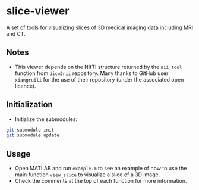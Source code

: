 # slice-viewer
A set of tools for visualizing slices of 3D medical imaging data including MRI and CT.

## Notes
* This viewer depends on the NIfTI structure returned by the `nii_tool` function from `dicm2nii` repository. Many thanks to GitHub user `xiangruili` for the use of their repository (under the associated open licence).

## Initialization
* Initialize the submodules:
```bash
git submodule init
git submodule update
```

## Usage
* Open MATLAB and run `example.m` to see an example of how to use the main function `view_slice` to visualize a slice of a 3D image.
* Check the comments at the top of each function for more information.

